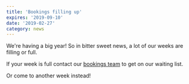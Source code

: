 ```yaml
---
title: 'Bookings filling up'
expires: '2019-09-10'
date: '2019-02-27'
category: news
---
```


We're having a big year! So in bitter sweet news, a lot of our weeks are filling
or full.

If your week is full contact our [bookings team](mailto:bookings@bogongroverchalet.org.au)
to get on our waiting list.

Or come to another week instead!
